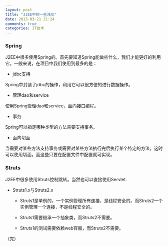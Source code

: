 ```yaml
---
layout: post
title: "J2EE中的一些浅见"
date: 2013-03-21 21:24
comments: true
categories: IT技术
---
```

### Spring
J2EE中很多使用Spring的。首先要知道Spring能做些什么，我们才能更好的利用它。一般来说，在项目中我们使用到最多的是：

- jdbc支持

Spring中封装了jdbc的操作，利用它可以很方便的进行数据操作。

- 管理dao和service

使用Spring管理dao和service，面向接口编程。

- 事务

Spring可以指定哪种类型的方法需要支持事务。

<!-- more -->

- 面向切面

当需要对某些方法支持事务或需要对某些方法执行完后执行某个特定的方法，这时可以使用切面。面这些只要在配置文件中配置就可实现。

### Struts
J2EE中很多使用Struts控制跳转。当然也可以直接使用Servlet.

- Struts1.x与Struts2.x

    - Struts1是单例的，一个实例管理所有连接，是线程安全的。而Struts2一个实例管理一个连接，不是线程安全的。
    
    - Struts1需要继承一个抽象类，而Struts2不需要。
    
    - Struts1的测试需要依赖web容器，而Struts2不需要。
    
（完）
